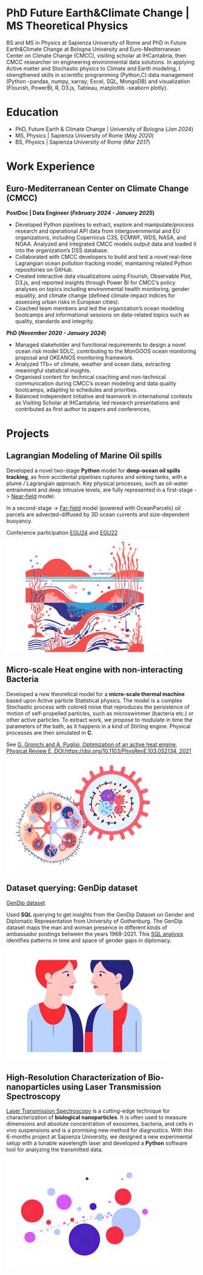 # PhD Future Earth&Climate Change | MS Theoretical Physics

BS and MS in Physics at Sapienza University of Rome and PhD in Future Earth&Climate Change at Bologna University and Euro-Mediterranean Center on Climate Change (CMCC), visiting scholar at IHCantabria, then CMCC researcher on engineering environmental data solutions.
In applying Active matter and Stochastic physics to Climate and Earth modeling, I strengthened skills in scientific programming (Python,C) data management (Python -pandas, numpy, xarray; Excel, SQL, MongoDB) and visualization (Flourish, PowerBI, R, D3.js, Tableau, matplotlib -seaborn plotly).



# Education
- PhD, Future Earth & Climate Change | University of Bologna (_Jan 2024_)
- MS, Physics | Sapienza University of Rome (_May 2020_)
- BS, Physics | Sapienza University of Rome (_Mar 2017_)

  

# Work Experience 
## Euro-Mediterranean Center on Climate Change (CMCC)
**PostDoc | Data Engineer  (_February 2024 - January 2025_)**
- Developed Python pipelines to extract, explore and manipulate/process research and operational API data from intergovernmental and EU organizations, including Copernicus C3S, ECMWF, WDS, NASA, and NOAA. Analyzed and integrated CMCC models output data and loaded it into the organization’s DSS database.
- Collaborated with CMCC developers to build and test a novel real-time Lagrangian ocean pollution tracking model, maintaining related Python repositories on GitHub.
- Created interactive data visualizations using Flourish, Observable Plot, D3.js, and reported insights through Power BI for CMCC’s policy analyses on topics including environmental health monitoring, gender equality, and climate change (defined climate impact indices for assessing urban risks in European cities).
- Coached team members and led the organization’s ocean modeling bootcamps and informational sessions on data-related topics such as quality, standards and integrity.


**PhD (_November 2020 - January 2024_)**
- Managed stakeholder and functional requirements to design a novel ocean risk model SDLC, contributing to the MonGOOS ocean monitoring proposal  and OKEANOS monitoring framework.
- Analyzed 1Tb+ of climate, weather and ocean data, extracting meaningful statistical insights.
- Organised content for technical coaching and non-technical communication during CMCC’s ocean modeling and data quality bootcamps, adapting to schedules and priorities.
- Balanced independent initiative and teamwork in international contexts as Visiting Scholar at IHCantabria; led research presentations and contributed as first author to papers and conferences,


  

# Projects
## Lagrangian Modeling of Marine Oil spills

Developed a novel two-stage **Python** model for **deep-ocean oil spills tracking**, as from accidental pipelines ruptures and sinking tanks, with a plume / Lagrangian approach. Key physical processes, such as oil-water entrainment and deep intrusive levels, are fully represented in a first-stage -> [Near-field](https://github.com/GiuliaGronchi/NearParcels) model. 

In a second-stage -> [Far-field](https://github.com/GiuliaGronchi/FarParcels) model (powered with OceanParcels) oil parcels are advected-diffused by 3D ocean currents and size-dependent buoyancy.

Conference participation [EGU24](https://meetingorganizer.copernicus.org/EGU24/EGU24-9808.html) and [EGU22](https://meetingorganizer.copernicus.org/EGU22/EGU22-7607.html)

![Images](/assets/img/deep.png)



## Micro-scale Heat engine with non-interacting Bacteria 

Developed a new theoretical model for a **micro-scale thermal machine** based upon Active particle Statistical physics. The model is a complex Stochastic process with colored noise that reproduces the persistence of motion of self-propelled particles, such as microswimmer (bacteria etc.) or other active particles. To extract work, we propose to modulate in time the parameters of the bath, as it happens in a kind of Stirling engine. Physical processes are then simulated in **C**. 

See [G. Gronchi and A. Puglisi, Optimization of an active heat engine, Physical Review E, DOI:https://doi.org/10.1103/PhysRevE.103.052134, 2021](https://journals.aps.org/pre/abstract/10.1103/PhysRevE.103.052134)

![Images](/assets/img/thermal_engine.png)



## Dataset querying: GenDip dataset 
[GenDip dataset](https://www.gu.se/en/gendip/the-gendip-dataset-on-gender-and-diplomatic-representation)

Used **SQL** querying to get insights from the GenDip Dataset on Gender and Diplomatic Representation from University of Gothenburg.
The GenDip dataset maps the man and woman presence in different kinds of ambassador postings between the years 1968-2021. This [SQL analysis](https://github.com/GiuliaGronchi/SQL-GenDip) identifies
patterns in time and space of gender gaps in diplomacy.

![Images](/assets/img/gender_gap.png)

## High-Resolution Characterization of Bio-nanoparticles using Laser Transmission Spectroscopy


[Laser Transmission Spectroscopy](https://ieeexplore.ieee.org/document/9359477) is a cutting-edge technique for characterization of **biological nanoparticles**. It is often used to measure dimensions and absolute concentration of exosomes, bacteria, and cells in vivo suspensions and is a promising new method for diagnostics. With this 6-months project at Sapienza University, we designed a new experimental setup with a tunable wavelength laser and developed a **Python** software tool for analyzing the transmitted data.

![Images](/assets/img/laser.png)


